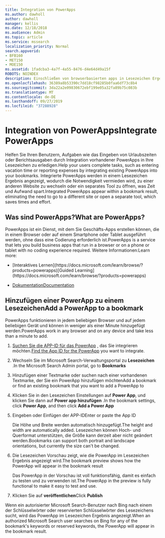 ```yaml
---
title: Integration von PowerApps
ms.author: dawholl
author: dawholl
manager: kellis
ms.date: 12/18/2018
ms.audience: Admin
ms.topic: article
ms.service: mssearch
localization_priority: Normal
search.appverid:
- BFB160
- MET150
- MOE150
ms.assetid: 1fadcba3-4a7f-4a55-8476-d4e64d49a15f
ROBOTS: NOINDEX
description: Einschließen von browserbasierten apps in Lesezeichen Ergebnisse für Microsoft-Suche
ms.openlocfilehash: 36389a8b53390c7dd18cf98285b0faa6df73c8b4
ms.sourcegitcommit: 3da22a2e09830672ebf199e05a32fa89b75c083b
ms.translationtype: MT
ms.contentlocale: de-DE
ms.lasthandoff: 09/27/2019
ms.locfileid: "37288928"
---
```

# <a name="integrate-powerapps"></a><span data-ttu-id="3c8c7-103">Integration von PowerApps</span><span class="sxs-lookup"><span data-stu-id="3c8c7-103">Integrate PowerApps</span></span>
   
<span data-ttu-id="3c8c7-104">Helfen Sie Ihren Benutzern, Aufgaben wie das Eingeben von Urlaubszeiten oder Berichtsausgaben durch Integration vorhandener PowerApps in Ihre Lesezeichen zu erledigen.</span><span class="sxs-lookup"><span data-stu-id="3c8c7-104">Help your users complete tasks, such as entering vacation time or reporting expenses by integrating existing PowerApps into your bookmarks.</span></span> <span data-ttu-id="3c8c7-105">Integrierte PowerApps werden in einem Lesezeichen Ergebnis angezeigt, wodurch die Notwendigkeit vermieden wird, zu einer anderen Website zu wechseln oder ein separates Tool zu öffnen, was Zeit und Aufwand spart.</span><span class="sxs-lookup"><span data-stu-id="3c8c7-105">Integrated PowerApps appear within a bookmark result, eliminating the need to go to a different site or open a separate tool, which saves times and effort.</span></span>
  
## <a name="what-are-powerapps"></a><span data-ttu-id="3c8c7-106">Was sind PowerApps?</span><span class="sxs-lookup"><span data-stu-id="3c8c7-106">What are PowerApps?</span></span>

<span data-ttu-id="3c8c7-107">PowerApps ist ein Dienst, mit dem Sie Geschäfts-Apps erstellen können, die in einem Browser oder auf einem Smartphone oder Tablet ausgeführt werden, ohne dass eine Codierung erforderlich ist.</span><span class="sxs-lookup"><span data-stu-id="3c8c7-107">PowerApps is a service that lets you build business apps that run in a browser or on a phone or tablet with no coding experience required.</span></span> <span data-ttu-id="3c8c7-108">Weitere Informationen:</span><span class="sxs-lookup"><span data-stu-id="3c8c7-108">Learn more:</span></span>
  
- <span data-ttu-id="3c8c7-109">
  [Interaktives Lernen](https://docs.microsoft.com/learn/browse/?products=powerapps)</span><span class="sxs-lookup"><span data-stu-id="3c8c7-109">[Guided Learning](https://docs.microsoft.com/learn/browse/?products=powerapps)</span></span>
    
- [<span data-ttu-id="3c8c7-110">Dokumentation</span><span class="sxs-lookup"><span data-stu-id="3c8c7-110">Documentation</span></span>](https://docs.microsoft.com/powerapps/)
    
## <a name="add-a-powerapp-to-a-bookmark"></a><span data-ttu-id="3c8c7-111">Hinzufügen einer PowerApp zu einem Lesezeichen</span><span class="sxs-lookup"><span data-stu-id="3c8c7-111">Add a PowerApp to a bookmark</span></span>

<span data-ttu-id="3c8c7-112">PowerApps funktionieren in jedem beliebigen Browser und auf jedem beliebigen Gerät und können in weniger als einer Minute hinzugefügt werden.</span><span class="sxs-lookup"><span data-stu-id="3c8c7-112">PowerApps work in any browser and on any device and take less than a minute to add.</span></span>
  
1. <span data-ttu-id="3c8c7-113">[Suchen Sie die APP-ID für das PowerApp](https://docs.microsoft.com/powerapps/maker/canvas-apps/get-sessionid#get-an-app-id) , das Sie integrieren möchten.</span><span class="sxs-lookup"><span data-stu-id="3c8c7-113">[Find the App ID for the PowerApp](https://docs.microsoft.com/powerapps/maker/canvas-apps/get-sessionid#get-an-app-id) you want to integrate.</span></span>
    
2. <span data-ttu-id="3c8c7-114">Wechseln Sie im Microsoft Search-Verwaltungsportal zu **Lesezeichen** .</span><span class="sxs-lookup"><span data-stu-id="3c8c7-114">In the Microsoft Search Admin portal, go to **Bookmarks**</span></span>
    
3. <span data-ttu-id="3c8c7-115">Hinzufügen einer Textmarke oder suchen nach einer vorhandenen Textmarke, der Sie ein PowerApp hinzufügen möchten</span><span class="sxs-lookup"><span data-stu-id="3c8c7-115">Add a bookmark or find an existing bookmark that you want to add a PowerApp to</span></span>
    
4. <span data-ttu-id="3c8c7-116">Klicken Sie in den Lesezeichen Einstellungen auf **Power App**, und klicken Sie dann auf **Power app hinzufügen** .</span><span class="sxs-lookup"><span data-stu-id="3c8c7-116">In the bookmark settings, click **Power App**, and then click **Add a Power App**</span></span>
    
5. <span data-ttu-id="3c8c7-117">Eingeben oder Einfügen der APP-ID</span><span class="sxs-lookup"><span data-stu-id="3c8c7-117">Enter or paste the App ID</span></span>
    
    <span data-ttu-id="3c8c7-118">Die Höhe und Breite werden automatisch hinzugefügt.</span><span class="sxs-lookup"><span data-stu-id="3c8c7-118">The height and width are automatically added.</span></span> <span data-ttu-id="3c8c7-119">Lesezeichen können Hoch- und Querformat unterstützen, die Größe kann derzeit aber nicht geändert werden.</span><span class="sxs-lookup"><span data-stu-id="3c8c7-119">Bookmarks can support both portrait and landscape orientations, but currently the size can't be changed.</span></span>
    
6. <span data-ttu-id="3c8c7-120">Die Lesezeichen Vorschau zeigt, wie die PowerApp im Lesezeichen Ergebnis angezeigt wird.</span><span class="sxs-lookup"><span data-stu-id="3c8c7-120">The bookmark preview shows how the PowerApp will appear in the bookmark result</span></span>
    
    <span data-ttu-id="3c8c7-121">Das PowerApp in der Vorschau ist voll funktionsfähig, damit es einfach zu testen und zu verwenden ist.</span><span class="sxs-lookup"><span data-stu-id="3c8c7-121">The PowerApp in the preview is fully functional to make it easy to test and use.</span></span>
    
7. <span data-ttu-id="3c8c7-122">Klicken Sie auf **veröffentlichen**</span><span class="sxs-lookup"><span data-stu-id="3c8c7-122">Click **Publish**</span></span>
    
<span data-ttu-id="3c8c7-123">Wenn ein autorisierter Microsoft Search-Benutzer nach Bing nach einem der Schlüsselwörter oder reservierten Schlüsselwörter des Lesezeichens sucht, wird das PowerApp im Lesezeichen Ergebnis angezeigt.</span><span class="sxs-lookup"><span data-stu-id="3c8c7-123">When an authorized Microsoft Search user searches on Bing for any of the bookmark's keywords or reserved keywords, the PowerApp will appear in the bookmark result.</span></span>
